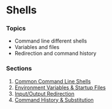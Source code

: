 # Shells

### Topics

- Command line different shells
- Variables and files
- Redirection and command history

### Sections

1. [Common Command Line Shells](shells.md)
1. [Environment Variables & Startup Files](env-vars-files.md)
1. [Input/Output Redirection](io-redir.md)
1. [Command History & Substitution](history-sub.md)

